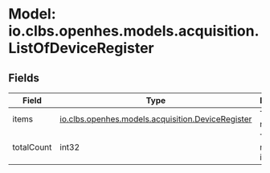 # Model: io.clbs.openhes.models.acquisition.ListOfDeviceRegister

## Fields

| Field | Type | Description |
| --- | --- | --- |
| items | [io.clbs.openhes.models.acquisition.DeviceRegister](model-io-clbs-openhes-models-acquisition-deviceregister.md) | The list of registers. |
| totalCount | int32 | The total number of items. |

